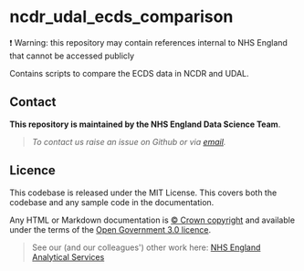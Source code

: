 # ncdr_udal_ecds_comparison

:exclamation: Warning: this repository may contain references internal to NHS England that cannot be accessed publicly

Contains scripts to compare the ECDS data in NCDR and UDAL.

## Contact

**This repository is maintained by the NHS England Data Science Team**.
> _To contact us raise an issue on Github or via [email](mailto:england.rapchampions@nhs.net)._

## Licence

This codebase is released under the MIT License. This covers both the codebase and any sample code in the documentation.

Any HTML or Markdown documentation is [© Crown copyright](https://www.nationalarchives.gov.uk/information-management/re-using-public-sector-information/uk-government-licensing-framework/crown-copyright/) and available under the terms of the [Open Government 3.0 licence](https://www.nationalarchives.gov.uk/doc/open-government-licence/version/3/).


> See our (and our colleagues') other work here: [NHS England Analytical Services](https://github.com/NHSDigital/data-analytics-services)
